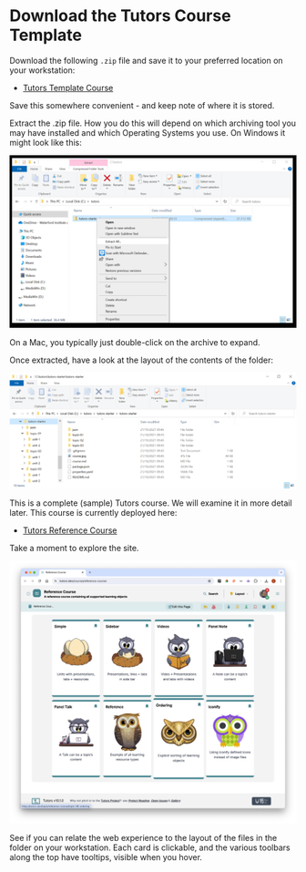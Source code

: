 # Download the Tutors Course Template 

Download the following `.zip` file and save it to your preferred location on your workstation: 


- [Tutors Template Course](https://github.com/tutors-sdk/tutors-reference-course/archive/refs/heads/main.zip)


Save this somewhere convenient - and keep note of where it is stored.

Extract the .zip file. How you do this will depend on which archiving tool you may have installed and which Operating Systems you use. On Windows it might look like this:

![Extract Here](img/01x.png)

On a Mac, you typically just double-click on the archive to expand.

Once extracted, have a look at the layout of the contents of the folder:

![](img/03x.png)

This is a complete (sample) Tutors course. We will examine it in more detail later. This course is currently deployed here:

- [Tutors Reference Course](https://tutors.dev/course/reference-course)

Take a moment to explore the site. 

![](img/44.png)

See if you can relate the web experience to the layout of the files in the folder on your workstation. Each card is clickable, and the various toolbars along the top have tooltips, visible when you hover.
